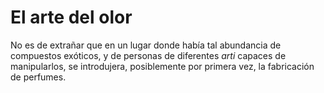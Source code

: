 # El arte del olor

No es de extrañar que en un lugar donde había tal abundancia de compuestos
exóticos, y de personas de diferentes *arti* capaces de manipularlos, se
introdujera, posiblemente por primera vez, la fabricación de perfumes.
